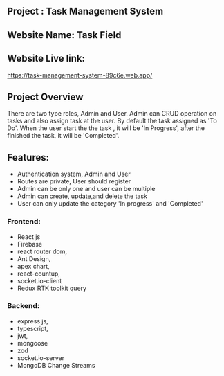

## Project : Task Management System

## Website Name: Task Field

## Website Live link:

<https://task-management-system-89c6e.web.app/>

## Project Overview
There are two type roles, Admin and User. Admin can CRUD operation on tasks and also assign task at the user. By default the task assigned as 'To Do'. When the user start the the task , it will be 'In Progress', after the finished the task, it will be 'Completed'.

## Features:

- Authentication system, Admin and User
- Routes are private, User should register
- Admin can be only one and user can be multiple
- Admin can create, update,and delete the task
- User can only update the category 'In progress' and 'Completed'

### Frontend:

- React js
- Firebase
- react router dom,
- Ant Design,
- apex chart,
- react-countup,
- socket.io-client
- Redux RTK toolkit query

### Backend:

- express js,
- typescript,
- jwt,
- mongoose
- zod
- socket.io-server
- MongoDB Change Streams
